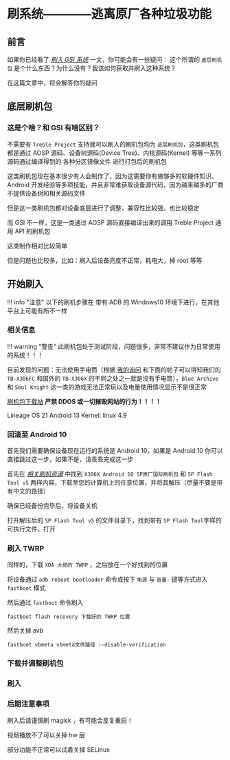# 刷系统————逃离原厂各种垃圾功能

## 前言

如果你已经看了 *[刷入 GSI 系统](./flash_gsi_system.md)* 一文，你可能会有一些疑问： 这个所谓的 `底层刷机包` 是个什么东西？为什么没有？我该如何获取并刷入这种系统？

在这篇文章中，将会解答你的疑问

## 底层刷机包

### 这是个啥？和 GSI 有啥区别？

不需要有 `Treble Project` 支持就可以刷入的刷机包均为 `底层刷机包`，这类刷机包都是通过 AOSP 源码、设备树源码(Device Tree)、内核源码(Kernel) 等等一系列源码通过编译得到的 各种分区镜像文件 进行打包后的刷机包

这类刷机包现在基本很少有人会制作了，因为这需要你有做够多的软硬件知识、Android 开发经验等多项技能，并且非常难获取设备源代码，因为越来越多的厂商不提供设备树和相关源码文件

但是这一类刷机包都对设备底层进行了调整，兼容性比较强，也比较稳定

而 GSI 不一样，这是一类通过 AOSP 源码直接编译出来的调用 Treble Project 通用 API 的刷机包

这类制作相对比较简单

但是问题也比较多，比如：刷入后设备亮度不正常，耗电大，掉 root 等等

## 开始刷入

!!! info "注意"
    以下的刷机步骤在 带有 ADB 的 Windows10 环境下进行，在其他平台上可能有所不一样

### 相关信息

!!! warning "警告"
    此刷机包处于测试阶段，问题很多，非常不建议作为日常使用的系统！！！

目前发现的问题：无法使用手电筒（根据 [我的询问]() 和下面的帖子可以得知我们的 `TB-X306FC` 和国外的 `TB-X306X` 的不同之处之一就是没有手电筒），`Blue Archive` 和 `Soul Knight` 这一类的游戏无法正常玩以及电量使用情况显示不是很正常

[刷机包下载站](https://ota.vistaslayer.ovh/) **严禁 DDOS 或一切摧毁网站的行为！！！！**

Lineage OS 21 Android 13 Kernel: linux 4.9

### 回滚至 Android 10

首先我们需要确保设备现在运行的系统是 Android 10，如果是 Android 10 你可以直接跳过这一步，如果不是，请乖乖完成这一步

首先在 *[相关刷机资源](./resource.md)* 中找到 `X306X Android 10 SP原厂国际刷机包` 和 `SP Flash Tool v5` 两样内容，下载至您的计算机上的任意位置，并将其解压（尽量不要是带有中文的路径）

确保已经备份完毕后，将设备关机

打开解压后的 `SP Flash Tool v5` 的文件目录下，找到带有 `SP Flash Tool`字样的可执行文件，打开

### 刷入 TWRP

同样的，下载 `XDA 大佬的 TWRP` ，之后放在一个好找到的位置

将设备通过 `adb reboot bootloader` 命令或按下 `电源` 与 `音量-` 键等方式进入 `fastboot` 模式

然后通过 `fastboot` 命令刷入

```pwsh
fastboot flash recovery 下载好的 TWRP 位置
```

然后关掉 avb

```pwsh
fastboot vbmeta vbmeta文件路径 --disable-verification
```

### 下载并调整刷机包

### 刷入

### 后期注意事项

刷入后请谨慎刷 magisk ，有可能会反复重启！

视频播放不了可以关掉 hw 层

部分功能不正常可以试着关掉 SELinux
